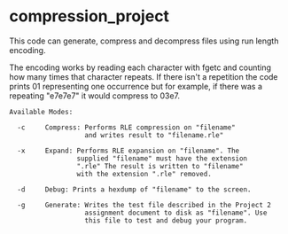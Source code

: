 # compression_project
This code can generate, compress and decompress files using run length encoding.

The encoding works by reading each character with fgetc and counting how many times that character repeats. If there isn't a repetition the code prints 01 representing one occurrence but for example, if there was a repeating "e7e7e7" it would compress to 03e7.

```
Available Modes:

  -c     Compress: Performs RLE compression on "filename"
                   and writes result to "filename.rle"

  -x     Expand: Performs RLE expansion on "filename". The
                 supplied "filename" must have the extension
                 ".rle" The result is written to "filename"
                 with the extension ".rle" removed.

  -d     Debug: Prints a hexdump of "filename" to the screen.

  -g     Generate: Writes the test file described in the Project 2
                   assignment document to disk as "filename". Use
                   this file to test and debug your program.
                   
```           

